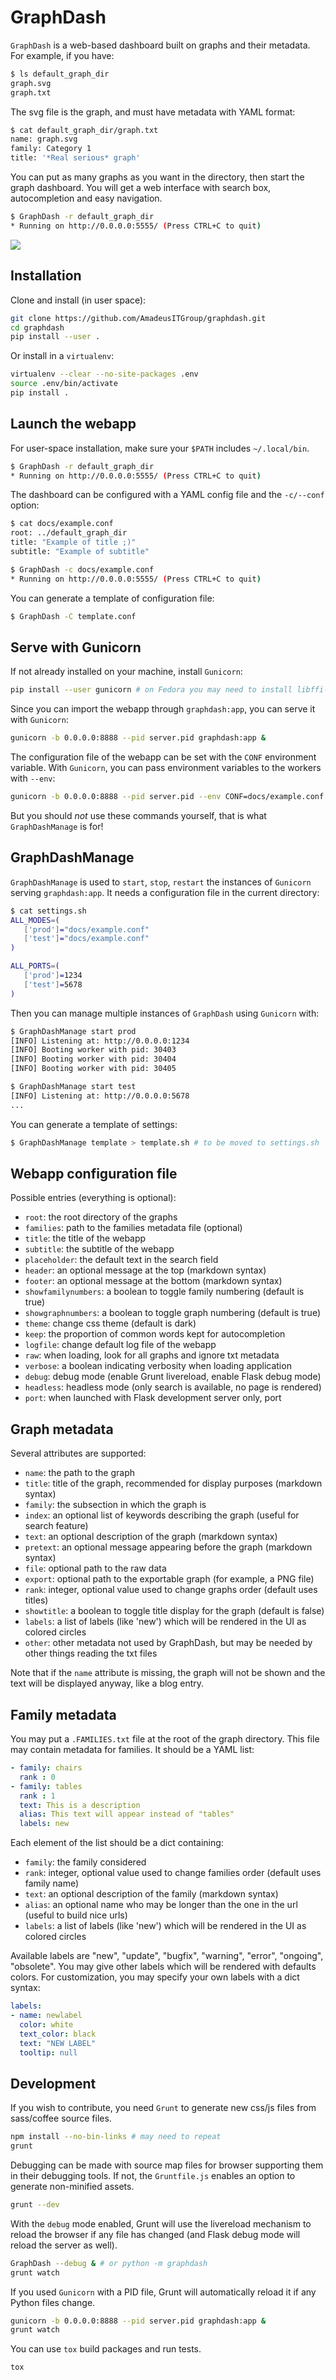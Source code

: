 GraphDash
=========

`GraphDash` is a web-based dashboard built on graphs and their metadata.
For example, if you have:

```bash
$ ls default_graph_dir
graph.svg
graph.txt
```

The svg file is the graph, and must have metadata with YAML format:

```bash
$ cat default_graph_dir/graph.txt
name: graph.svg
family: Category 1
title: '*Real serious* graph'
```

You can put as many graphs as you want in the directory, then start the
graph dashboard. You will get a web interface with search box,
autocompletion and easy navigation.

```bash
$ GraphDash -r default_graph_dir
* Running on http://0.0.0.0:5555/ (Press CTRL+C to quit)
```

![](docs/example.gif)

Installation
------------

Clone and install (in user space):

```bash
git clone https://github.com/AmadeusITGroup/graphdash.git
cd graphdash
pip install --user .
```

Or install in a `virtualenv`:

```bash
virtualenv --clear --no-site-packages .env
source .env/bin/activate
pip install .
```

Launch the webapp
-----------------

For user-space installation, make sure your `$PATH` includes `~/.local/bin`.

```bash
$ GraphDash -r default_graph_dir
* Running on http://0.0.0.0:5555/ (Press CTRL+C to quit)
```

The dashboard can be configured with a YAML config file and the `-c/--conf` option:

```bash
$ cat docs/example.conf
root: ../default_graph_dir
title: "Example of title ;)"
subtitle: "Example of subtitle"

$ GraphDash -c docs/example.conf
* Running on http://0.0.0.0:5555/ (Press CTRL+C to quit)
```

You can generate a template of configuration file:

```bash
$ GraphDash -C template.conf
```

Serve with Gunicorn
-------------------

If not already installed on your machine, install `Gunicorn`:

```bash
pip install --user gunicorn # on Fedora you may need to install libffi-devel before
```

Since you can import the webapp through `graphdash:app`, you can serve it with `Gunicorn`:

```bash
gunicorn -b 0.0.0.0:8888 --pid server.pid graphdash:app &
```

The configuration file of the webapp can be set with the `CONF` environment variable.
With `Gunicorn`, you can pass environment variables to the workers with `--env`:

```bash
gunicorn -b 0.0.0.0:8888 --pid server.pid --env CONF=docs/example.conf graphdash:app &
```

But you should *not* use these commands yourself, that is what `GraphDashManage` is for!

GraphDashManage
---------------

`GraphDashManage` is used to `start`, `stop`, `restart` the
instances of `Gunicorn` serving `graphdash:app`. It needs a
configuration file in the current directory:

```bash
$ cat settings.sh
ALL_MODES=(
   ['prod']="docs/example.conf"
   ['test']="docs/example.conf"
)

ALL_PORTS=(
   ['prod']=1234
   ['test']=5678
)
```

Then you can manage multiple instances of `GraphDash` using `Gunicorn` with:

```bash
$ GraphDashManage start prod
[INFO] Listening at: http://0.0.0.0:1234
[INFO] Booting worker with pid: 30403
[INFO] Booting worker with pid: 30404
[INFO] Booting worker with pid: 30405

$ GraphDashManage start test
[INFO] Listening at: http://0.0.0.0:5678
...
```

You can generate a template of settings:

```bash
$ GraphDashManage template > template.sh # to be moved to settings.sh
```

Webapp configuration file
-------------------------

Possible entries (everything is optional):

-   `root`: the root directory of the graphs
-   `families`: path to the families metadata file (optional)
-   `title`: the title of the webapp
-   `subtitle`: the subtitle of the webapp
-   `placeholder`: the default text in the search field
-   `header`: an optional message at the top (markdown syntax)
-   `footer`: an optional message at the bottom (markdown syntax)
-   `showfamilynumbers`: a boolean to toggle family numbering (default is true)
-   `showgraphnumbers`: a boolean to toggle graph numbering (default is true)
-   `theme`: change css theme (default is dark)
-   `keep`: the proportion of common words kept for autocompletion
-   `logfile`: change default log file of the webapp
-   `raw`: when loading, look for all graphs and ignore txt metadata
-   `verbose`: a boolean indicating verbosity when loading application
-   `debug`: debug mode (enable Grunt livereload, enable Flask debug mode)
-   `headless`: headless mode (only search is available, no page is rendered)
-   `port`: when launched with Flask development server only, port

Graph metadata
--------------

Several attributes are supported:

-   `name`: the path to the graph
-   `title`: title of the graph, recommended for display purposes (markdown syntax)
-   `family`: the subsection in which the graph is
-   `index`: an optional list of keywords describing the graph (useful for search feature)
-   `text`: an optional description of the graph (markdown syntax)
-   `pretext`: an optional message appearing before the graph (markdown syntax)
-   `file`: optional path to the raw data
-   `export`: optional path to the exportable graph (for example, a PNG file)
-   `rank`: integer, optional value used to change graphs order (default uses titles)
-   `showtitle`: a boolean to toggle title display for the graph (default is false)
-   `labels`: a list of labels (like 'new') which will be rendered in the UI as colored circles
-   `other`: other metadata not used by GraphDash, but may be needed by other things reading the txt files

Note that if the `name` attribute is missing, the graph will not be
shown and the text will be displayed anyway, like a blog entry.

Family metadata
---------------

You may put a `.FAMILIES.txt` file at the root of the graph directory.
This file may contain metadata for families. It should be a YAML list:

```yaml
- family: chairs
  rank : 0
- family: tables
  rank : 1
  text: This is a description
  alias: This text will appear instead of "tables"
  labels: new
```

Each element of the list should be a dict containing:

-   `family`: the family considered
-   `rank`: integer, optional value used to change families order (default
    uses family name)
-   `text`: an optional description of the family (markdown syntax)
-   `alias`: an optional name who may be longer than the one in the url
    (useful to build nice urls)
-   `labels`: a list of labels (like 'new') which will be rendered in the
    UI as colored circles

Available labels are "new", "update", "bugfix", "warning", "error",
"ongoing", "obsolete". You may give other labels which will be rendered
with defaults colors. For customization, you may specify your own labels
with a dict syntax:

```yaml
labels:
- name: newlabel
  color: white
  text_color: black
  text: "NEW LABEL"
  tooltip: null
```

Development
-----------

If you wish to contribute, you need `Grunt` to generate new css/js files
from sass/coffee source files.

```bash
npm install --no-bin-links # may need to repeat
grunt
```

Debugging can be made with source map files for browser supporting them
in their debugging tools. If not, the `Gruntfile.js` enables an option
to generate non-minified assets.

```bash
grunt --dev
```

With the `debug` mode enabled, Grunt will use the livereload mechanism
to reload the browser if any file has changed (and Flask debug mode will
reload the server as well).

```bash
GraphDash --debug & # or python -m graphdash
grunt watch
```

If you used `Gunicorn` with a PID file, Grunt will automatically reload it
if any Python files change.

```bash
gunicorn -b 0.0.0.0:8888 --pid server.pid graphdash:app &
grunt watch
```

You can use `tox` build packages and run tests.

```bash
tox
```
